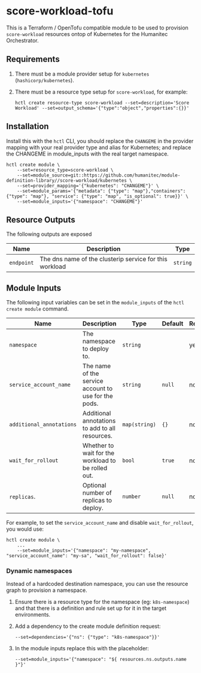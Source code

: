 # score-workload-tofu

This is a Terraform / OpenTofu compatible module to be used to provision `score-workload` resources ontop of Kubernetes for the Humanitec Orchestrator.

## Requirements

1. There must be a module provider setup for `kubernetes` (`hashicorp/kubernetes`).
2. There must be a resource type setup for `score-workload`, for example:

    ```
    hctl create resource-type score-workload --set=description='Score Workload' --set=output_schema='{"type":"object","properties":{}}'
    ```

## Installation

Install this with the `hctl` CLI, you should replace the `CHANGEME` in the provider mapping with your real provider type and alias for Kubernetes; and replace the CHANGEME in module_inputs with the real target namespace.

```shell
hctl create module \
    --set=resource_type=score-workload \
    --set=module_source=git::https://github.com/humanitec/module-definition-library//score-workload/kubernetes \
    --set=provider_mapping='{"kubernetes": "CHANGEME"}' \
    --set=module_params='{"metadata": {"type": "map"},"containers": {"type": "map"}, "service": {"type": "map", "is_optional": true}}' \
    --set=module_inputs='{"namespace": "CHANGEME"}'
```

## Resource Outputs

The following outputs are exposed

| Name            | Description                                             | Type     |
| --------------- | ------------------------------------------------------- | -------- |
| `endpoint`      | The dns name of the clusterip service for this workload | `string` |

## Module Inputs

The following input variables can be set in the `module_inputs` of the `hctl create module` command.

| Name                     | Description                                           | Type          | Default | Required |
| ------------------------ | ----------------------------------------------------- | ------------- | ------- | -------- |
| `namespace`              | The namespace to deploy to.                           | `string`      |         | yes      |
| `service_account_name`   | The name of the service account to use for the pods.  | `string`      | `null`  | no       |
| `additional_annotations` | Additional annotations to add to all resources.       | `map(string)` | `{}`    | no       |
| `wait_for_rollout`       | Whether to wait for the workload to be rolled out.    | `bool`        | `true`  | no       |
| `replicas`.              | Optional number of replicas to deploy.                | `number`      | `null`  | no       |

For example, to set the `service_account_name` and disable `wait_for_rollout`, you would use:

```shell
hctl create module \
    ...
    --set=module_inputs='{"namespace": "my-namespace", "service_account_name": "my-sa", "wait_for_rollout": false}'
```

### Dynamic namespaces

Instead of a hardcoded destination namespace, you can use the resource graph to provision a namespace.

1. Ensure there is a resource type for the namespace (eg: `k8s-namespace`) and that there is a definition and rule set up for it in the target environments.
2. Add a dependency to the create module definition request:

    ```
    --set=dependencies='{"ns": {"type": "k8s-namespace"}}'
    ```

3. In the module inputs replace this with the placeholder:

    ```
    --set=module_inputs='{"namespace": "${ resources.ns.outputs.name }"}'
    ```
